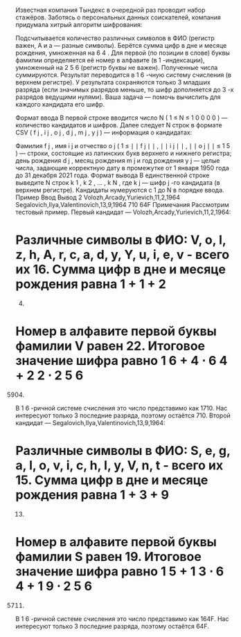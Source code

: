 Известная компания Тындекс в очередной раз проводит набор стажёров.
Заботясь о персональных данных соискателей, компания придумала хитрый алгоритм шифрования:

Подсчитывается количество различных символов в ФИО (регистр важен, А и а — разные символы).
Берётся сумма цифр в дне и месяце рождения, умноженная на 
6
4
.
Для первой (по позиции в слове) буквы фамилии определяется её номер в алфавите (в 
1
-индексации), умноженный на 
2
5
6
 (регистр буквы не важен).
Полученные числа суммируются.
Результат переводится в 
1
6
-чную систему счисления (в верхнем регистре).
У результата сохраняются только 
3
 младших разряда (если значимых разрядов меньше, то шифр дополняется до 
3
-х разрядов ведущими нулями).
Ваша задача — помочь вычислить для каждого кандидата его шифр.

Формат ввода
В первой строке вводится число 
N
(
1
≤
N
≤
1
0
0
0
0
)
 — количество кандидатов и шифров.
Далее следует 
N
 строк в формате CSV 
(
f
j
,
i
j
,
o
j
,
d
j
,
m
j
,
y
j
)
 — информация о кандидатах:

Фамилия 
f
j
, имя 
i
j
 и отчество 
o
j
(
1
≤
∣
∣
f
j
∣
∣
,
∣
∣
i
j
∣
∣
,
∣
∣
o
j
∣
∣
≤
1
5
)
 — строки, состоящие из латинских букв верхнего и нижнего регистра;
день рождения 
d
j
, месяц рождения 
m
j
 и год рождения 
y
j
 — целые числа, задающие корректную дату в промежутке от 1 января 1950 года до 31 декабря 2021 года.
Формат вывода
В единственной строке выведите 
N
 строк 
k
1
, 
k
2
, 
…
, 
k
N
, где 
k
j
 — шифр 
j
-го кандидата (в верхнем регистре). Кандидаты нумеруются с 
1
 до 
N
 в порядке ввода.
Пример
Ввод	Вывод
2
Volozh,Arcady,Yurievich,11,2,1964
Segalovich,Ilya,Valentinovich,13,9,1964
710 64F 
Примечания
Рассмотрим тестовый пример.
Первый кандидат — Volozh,Arcady,Yurievich,11,2,1964:

Различные символы в ФИО: V, o, l, z, h, A, r, c, a, d, y, Y, u, i, e, v - всего их 16.
Сумма цифр в дне и месяце рождения равна 
1
+
1
+
2
=
 4.
Номер в алфавите первой буквы фамилии V равен 22.
Итоговое значение шифра равно 
1
6
+
4
⋅
6
4
+
2
2
⋅
2
5
6
=
 5904.
В 
1
6
-ричной системе счисления это число представимо как 1710.
Нас интересуют только 
3
 последние разряда, поэтому остаётся 710.
Второй кандидат — Segalovich,Ilya,Valentinovich,13,9,1964:

Различные символы в ФИО: S, e, g, a, l, o, v, i, c, h, I, y, V, n, t - всего их 15.
Сумма цифр в дне и месяце рождения равна 
1
+
3
+
9
=
 13.
Номер в алфавите первой буквы фамилии S равен 19.
Итоговое значение шифра равно 
1
5
+
1
3
⋅
6
4
+
1
9
⋅
2
5
6
=
 5711.
В 
1
6
-ричной системе счисления это число представимо как 164F.
Нас интересуют только 
3
 последние разряда, поэтому остаётся 64F.
